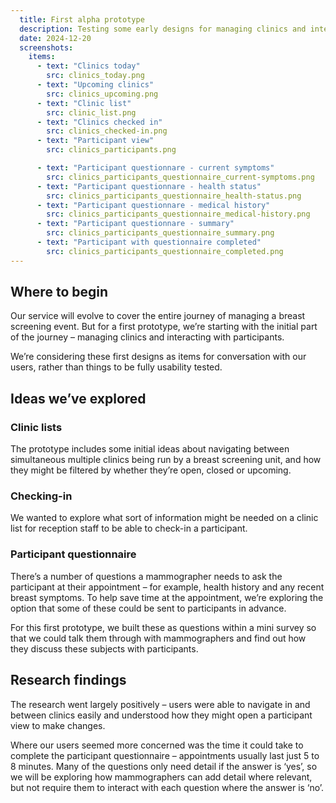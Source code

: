 ```yaml
---
  title: First alpha prototype
  description: Testing some early designs for managing clinics and interacting with participants 
  date: 2024-12-20
  screenshots:
    items:
      - text: "Clinics today"
        src: clinics_today.png
      - text: "Upcoming clinics"
        src: clinics_upcoming.png
      - text: "Clinic list"
        src: clinic_list.png
      - text: "Clinics checked in"
        src: clinics_checked-in.png
      - text: "Participant view"
        src: clinics_participants.png

      - text: "Participant questionnare - current symptoms"
        src: clinics_participants_questionnaire_current-symptoms.png
      - text: "Participant questionnare - health status"
        src: clinics_participants_questionnaire_health-status.png
      - text: "Participant questionnare - medical history"
        src: clinics_participants_questionnaire_medical-history.png
      - text: "Participant questionnare - summary"
        src: clinics_participants_questionnaire_summary.png
      - text: "Participant with questionnaire completed"
        src: clinics_participants_questionnaire_completed.png
---
```


## Where to begin

Our service will evolve to cover the entire journey of managing a breast screening event. But for a first prototype, we’re starting with the initial part of the journey – managing clinics and interacting with participants. 

We’re considering these first designs as items for conversation with our users, rather than things to be fully usability tested. 

## Ideas we’ve explored

### Clinic lists

The prototype includes some initial ideas about navigating between simultaneous multiple clinics being run by a breast screening unit, and how they might be filtered by whether they’re open, closed or upcoming. 

### Checking-in

We wanted to explore what sort of information might be needed on a clinic list for reception staff to be able to check-in a participant. 

### Participant questionnaire

There’s a number of questions a mammographer needs to ask the participant at their appointment – for example, health history and any recent breast symptoms. To help save time at the appointment, we’re exploring the option that some of these could be sent to participants in advance. 

For this first prototype, we built these as questions within a mini survey so that we could talk them through with mammographers and find out how they discuss these subjects with participants. 

## Research findings

The research went largely positively – users were able to navigate in and between clinics easily and understood how they might open a participant view to make changes. 

Where our users seemed more concerned was the time it could take to complete the participant questionnaire – appointments usually last just 5 to 8 minutes. Many of the questions only need detail if the answer is ‘yes’, so we will be exploring how mammographers can add detail where relevant, but not require them to interact with each question where the answer is ‘no’. 

